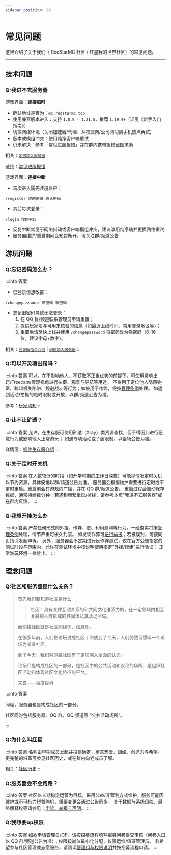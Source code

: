 ```yaml
---
sidebar_position: 99
---
```


# 常见问题

这里介绍了关于我们（ RedStarMC 社区 / 红星我的世界社区）的常见问题。

***



## 技术问题
### Q:我进不去服务器
游戏界面：**连接超时**

- 确认地址是否为：`mc.redstarmc.top`
- 使用兼容版本进入：支持 `1.8.9 - 1.21.5`，推荐 `1.19.4+`（详见《新手入门指南》）
- 切换网络环境（关闭加速器/代理、从校园网/公司网切到手机热点再试）
- 版本或模组冲突：使用纯净客户端重试
- 仍未解决：参考「常见进服报错」并在群内携带报错截图求助

相关：[`如何加入服务器`](../how-to-join-server.md)

链接：[常见进服报错](https://www.bilibili.com/opus/746713831636467719)

游戏界面：**连接中断**

- 首次进入需先注册账户：
```minecraft
/register 你的密码 确认密码
```
- 其后每次登录：
```minecraft
/login 你的密码
```
- 反复中断常见于网络抖动或客户端模组冲突，建议改用纯净端并更换网络重试
- 服务器维护/重启期间会短暂断开，请关注群/频道公告

## 游玩问题
### Q:忘记密码怎么办？
:::info 答案
- 已登录但想改密：
```minecraft
/changepassword 旧密码 新密码
```
- 忘记旧密码导致无法登录：
  1. 在 QQ 群/频道联系管理员申请重置；
  2. 提供玩家名与可用来核验的信息（如最近上线时间、常用登录地区等）；
  3. 重置后请尽快上线并使用 `/changepassword` 将密码改为强密码（6-16 位，建议字母+数字）。

相关：[`登录服指令介绍`](../server-introduce/login-comands.md) | [`如何加入服务器`](../how-to-join-server.md)
:::

### Q:可以开灵魂出窍吗？
:::info 答案
可以。在不影响他人、不获取不正当优势的前提下，可使用灵魂出窍/Freecam/旁观视角进行拍摄、观景与导航等用途。
不得用于定位他人隐蔽物资、跨越机关陷阱、规避战斗等行为；如被用于作弊，将按[管理条例](../rules/management-regulations.md)处理。
如遇到活动/拍摄的临时限制或开放，以群/频道公告为准。

参考：[玩家须知](../rules/player-notice.md)
:::

### Q:让不让矿透？
:::info 答案
允许。在生存服可使用矿透（Xray）类资源查找，但不得因此进行恶意行为或影响他人正常游玩；
如遇专项活动或子服限制，以当场公告为准。

详情见：[插件生存服介绍](../server-introduce/introduction-to-survival-server.md)
:::

### Q:关于定时开关机
:::info 答案
在人数较低的时段（如开学时期的工作日深夜）可能视情况定时关机以节约资源，具体安排以群/频道公告为准。
服务器会根据维护需要进行定时或不定时重启。重启前会在游戏内广播，并在 QQ 群/频道公告。
重启过程会自动保存数据，通常持续数分钟。若遇到频繁重启/掉线，请参考本页“我进不去服务器”或在群内反馈。
:::

### Q:我想开挂怎么办
:::info 答案
严禁任何形式的外挂、作弊、宏、利用漏洞等行为。一经查实将按[管理条例](../rules/management-regulations.md)处理，情节严重可永久封禁。
如发现作弊可[进行举报](../rules/申诉、举报与声明.md)；若被误封，可按同页指引发起申诉。
另外，服务器会不定期进行反作弊测试，仅在官方公告指定的测试时段与范围内，允许在测试环境中按说明使用指定“外挂/模组”进行验证；
正常游玩环境一律禁止。
:::

## 理念问题
### Q:社区和服务器是什么关系？

> 首先我们要知道社区是什么
> 
> > 社区：具有某种互动关系的和共同文化维系力的，在一定领域内相互关联的人群形成的共同体及其活动区域。
>
> 而网络社区就是社区网络化、信息化。
> 
> 在很多年前，人们把论坛说成社区；即使到了今天，人们仍然习惯叫一个论坛为某某社区。
>
> 到了今天，我们对网络社区有了更加深入全面的认识。
>
> 论坛只是构成社区的一部分，是社区中的公共活动和议论的场所，是组织社区活动和体现社区文化特征的平台。
> 
> 来自——百度百科
 
:::info 答案

同理，服务器也是构成社区的一部分。

社区同时包括服务器、QQ 群、QQ 频道等 “公共活动场所”。

:::

### Q:为什么叫红星
:::info 答案
名称由早期成员发起并投票确定，寓意热爱、团结、创造力与希望。更完整的沿革可参见社区历史，或在群内向老成员了解。

相关：[社区历史](../history/history.md)
:::

### Q:服务器会不会跑路？
:::info 答案
社区以长期稳定运营为目标，采用公益/非营利方式维护。服务可能因维护或不可抗力短暂停机，重要变更会通过公告同步。
关于数据与系统风险、最终解释权等请参见：[申诉、举报与声明](../rules/申诉、举报与声明.md)。
:::

### Q:我想要op权限
:::info 答案
如欲申请管理员/OP，请按招募流程填写招募问卷提交审核（问卷入口以 QQ 群/频道公告为准）；权限按岗位最小化分配，仅限运维/值班管理员。
若希望参与社区管理或志愿服务，请阅读[管理组与权限说明](../admin-group.md)并按招募流程申请。
:::
